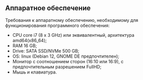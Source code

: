 ## Аппаратное обеспечение
Требования к аппаратному обеспечению, необходимому для функционирования программного обеспечения:
- CPU core i7 (8 x 3 GHz) или эквивалентный, архитектура amd64(x86_64);
- RAM 16 GB;
- Drive: SATA SSD/NVMe 500 GB;
- OS: linux (Debian 12, GNOME DE предпочтителен);
- Монитор с соотношением сторон (16:10 или 16:9), с предпочтительным разрешением FullHD;
- Мышь и клавиатура.